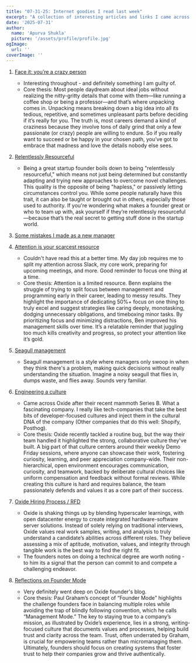 ```yaml
---
title: "07-31-25: Internet goodies I read last week"
excerpt: "A collection of interesting articles and links I came across this week."
date: '2025-07-31'
author:
  name: 'Apurva Shukla'
  picture: '/assets/profile/profile.jpg'
ogImage:
  url: ''
coverImage: ''
---
```


1. [Face it: you’re a crazy person](https://www.experimental-history.com/p/face-it-youre-a-crazy-person)
    - Interesting throughout - and definitely something I am guilty of. 
    - Core thesis: Most people daydream about ideal jobs without realizing the nitty-gritty details that come with them—like running a coffee shop or being a professor—and that’s where unpacking comes in. Unpacking means breaking down a big idea into all its tedious, repetitive, and sometimes unpleasant parts before deciding if it’s really for you. The truth is, most careers demand a kind of craziness because they involve tons of daily grind that only a few passionate (or crazy) people are willing to endure. So if you really want to succeed or be happy in your chosen path, you’ve got to embrace that madness and love the details nobody else sees.

2. [Relentlessly Resourceful](https://www.paulgraham.com/relres.html)
    - Being a great startup founder boils down to being "relentlessly resourceful," which means not just being determined but constantly adapting and trying new approaches to overcome novel challenges. This quality is the opposite of being "hapless," or passively letting circumstances control you. While some people naturally have this trait, it can also be taught or brought out in others, especially those used to authority. If you're wondering what makes a founder great or who to team up with, ask yourself if they’re relentlessly resourceful—because that’s the real secret to getting stuff done in the startup world.

3. [Some mistakes I made as a new manager](https://www.benkuhn.net/newmgr/)

4. [Attention is your scarcest resource](https://www.benkuhn.net/attention/)
    - Couldn't have read this at a better time. My day job requires me to split my attention across Slack, my core work, preparing for upcoming meetings, and more. Good reminder to focus one thing at a time.
    - Core thesis: Attention is a limited resource. Benn explains the struggle of trying to split focus between management and programming early in their career, leading to messy results. They highlight the importance of dedicating 50%+ focus on one thing to truly excel and suggest strategies like caring deeply, monotasking, dodging unnecessary obligations, and timeboxing minor tasks. By prioritizing focus and minimizing distractions, Ben improved his management skills over time. It’s a relatable reminder that juggling too much kills creativity and progress, so protect your attention like it’s gold.

5. [Seagull management](https://en.wikipedia.org/wiki/Seagull_management)
    - Seagull management is a style where managers only swoop in when they think there's a problem, making quick decisions without really understanding the situation. Imagine a noisy seagull that flies in, dumps waste, and flies away. Sounds very familiar.

6. [Engineering a culture](https://bcantrill.dtrace.org/2024/03/31/engineering-a-culture/)
    - Came across Oxide after their recent mammoth Series B. What a fascinating company. I really like tech-companies that take the best bits of developer-focused cultures and inject them in the cultural DNA of the company (Other companies that do this well: Shopify, Posthog).
    - Core thesis: Oxide recently tackled a routine bug, but the way their team handled it highlighted the strong, collaborative culture they've built. A big part of that culture centers around their weekly Demo Friday sessions, where anyone can showcase their work, fostering curiosity, learning, and peer appreciation company-wide. Their non-hierarchical, open environment encourages communication, curiosity, and teamwork, backed by deliberate cultural choices like uniform compensation and feedback without formal reviews. While creating this culture is hard and requires balance, the team passionately defends and values it as a core part of their success.

7. [Oxide Hiring Process / RFD](https://rfd.shared.oxide.computer/rfd/0003)
    - Oxide is shaking things up by blending hyperscaler learnings, with open datacenter energy to create integrated hardware-software server solutions. Instead of solely relying on traditional interviews, Oxide values real work samples, writing, and analysis to truly understand a candidate’s abilities across different roles. They believe assessing a mix of aptitude, motivation, values, and integrity through tangible work is the best way to find the right fit.
    - The founders notes on doing a technical degree are worth noting - to him its a signal that the person can commit to and compete a challenging endeavor.

8. [Reflections on Founder Mode](https://bcantrill.dtrace.org/2024/09/02/reflections-on-founder-mode/)
    - Very definitely went deep on Oxide founder's blog.
    - Core thesis: Paul Graham’s concept of “Founder Mode” highlights the challenge founders face in balancing multiple roles while avoiding the trap of blindly following convention, which he calls “Management Mode.” The key to staying true to a company’s mission, as illustrated by Oxide’s experience, lies in a strong, writing-focused culture that documents values and processes, helping build trust and clarity across the team. Trust, often underrated by Graham, is crucial for empowering teams rather than micromanaging them. Ultimately, founders should focus on creating systems that foster trust to help their companies grow and thrive authentically.